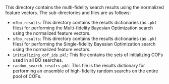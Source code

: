 This directory contains the multi-fidelity search results using the normalized feature vectors. 
The sub-directories and files are as follows:
- `mfbo_results`: This directory contains the results dictionaries (as `.pkl` files) for performing the Multi-fidelity Bayesian Optimization search using the normalized feature vectors.
- `sfbo_results`: This directory contains the results dictionaries (as `.pkl` files) for performing the Single-fidelity Bayesian Optimization search using the normalized feature vectors.
- `initializing_cof_ids.pkl`: This file contains the sets of initializing COFs used in all BO searches.
- `random_search_resulrs.pkl`: This file is the results dictionary for performing an ensemble of high-fidelity random searchs on the entire pool of COFs.

